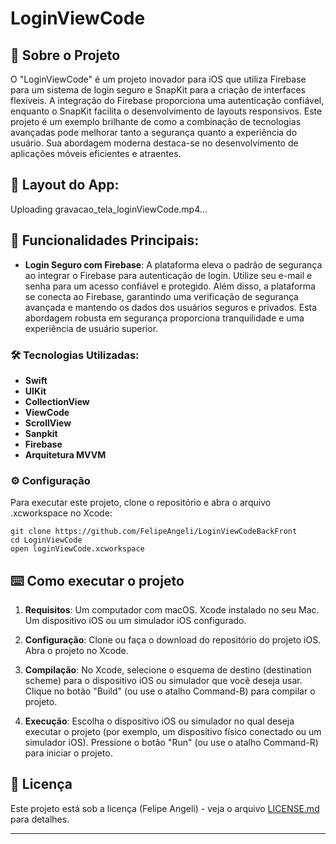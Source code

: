 # LoginViewCode


## 🚀 Sobre o Projeto

O "LoginViewCode" é um projeto inovador para iOS que utiliza Firebase para um sistema de login seguro e SnapKit para a criação de interfaces flexíveis. A integração do Firebase proporciona uma autenticação confiável, enquanto o SnapKit facilita o desenvolvimento de layouts responsivos. Este projeto é um exemplo brilhante de como a combinação de tecnologias avançadas pode melhorar tanto a segurança quanto a experiência do usuário. Sua abordagem moderna destaca-se no desenvolvimento de aplicações móveis eficientes e atraentes.

## 📱 Layout do App:
    


Uploading gravacao_tela_loginViewCode.mp4…



## 🎯 Funcionalidades Principais:


*  **Login Seguro com Firebase**: A plataforma eleva o padrão de segurança ao integrar o Firebase para autenticação de login. Utilize seu e-mail e senha para um acesso confiável e protegido. Além disso, a plataforma se conecta ao Firebase, garantindo uma verificação de segurança avançada e mantendo os dados dos usuários seguros e privados. Esta abordagem robusta em segurança proporciona tranquilidade e uma experiência de usuário superior.


### 🛠️ Tecnologias Utilizadas:

*  **Swift**
*  **UIKit**
*  **CollectionView**
*  **ViewCode**
*  **ScrollView**
*  **Sanpkit**
*  **Firebase**
*  **Arquitetura MVVM**



### ⚙️ Configuração

Para executar este projeto, clone o repositório e abra o arquivo .xcworkspace no Xcode:

```
git clone https://github.com/FelipeAngeli/LoginViewCodeBackFront
cd LoginViewCode
open loginViewCode.xcworkspace

```


## ⌨️ Como executar o projeto

1. **Requisitos**: Um computador com macOS. Xcode instalado no seu Mac. Um dispositivo iOS ou um simulador iOS configurado.

2. **Configuração**: Clone ou faça o download do repositório do projeto iOS. Abra o projeto no Xcode.

3. **Compilação**: No Xcode, selecione o esquema de destino (destination scheme) para o dispositivo iOS ou simulador que você deseja usar. Clique no botão "Build" (ou use o atalho Command-B) para compilar o projeto.

3. **Execução**: Escolha o dispositivo iOS ou simulador no qual deseja executar o projeto (por exemplo, um dispositivo físico conectado ou um simulador iOS). Pressione o botão "Run" (ou use o atalho Command-R) para iniciar o projeto.




## 📄 Licença

Este projeto está sob a licença (Felipe Angeli) - veja o arquivo [LICENSE.md](https://www.linkedin.com/in/felipeangeli/) para detalhes.



---
